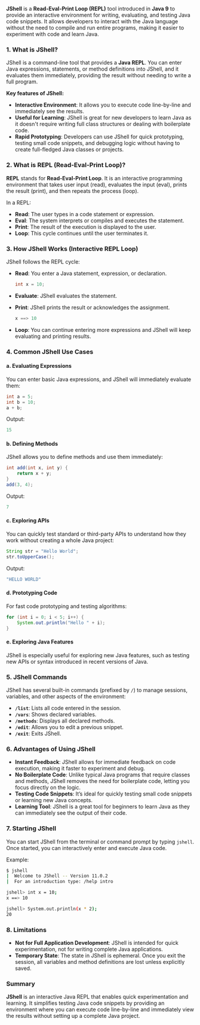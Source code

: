 **JShell** is a **Read-Eval-Print Loop (REPL)** tool introduced in **Java 9** to provide an interactive environment for writing, evaluating, and testing Java code snippets. It allows developers to interact with the Java language without the need to compile and run entire programs, making it easier to experiment with code and learn Java.

### 1. **What is JShell?**
JShell is a command-line tool that provides a **Java REPL**. You can enter Java expressions, statements, or method definitions into JShell, and it evaluates them immediately, providing the result without needing to write a full program.

**Key features of JShell:**
- **Interactive Environment**: It allows you to execute code line-by-line and immediately see the results.
- **Useful for Learning**: JShell is great for new developers to learn Java as it doesn't require writing full class structures or dealing with boilerplate code.
- **Rapid Prototyping**: Developers can use JShell for quick prototyping, testing small code snippets, and debugging logic without having to create full-fledged Java classes or projects.

### 2. **What is REPL (Read-Eval-Print Loop)?**
**REPL** stands for **Read-Eval-Print Loop**. It is an interactive programming environment that takes user input (read), evaluates the input (eval), prints the result (print), and then repeats the process (loop).

In a REPL:
- **Read**: The user types in a code statement or expression.
- **Eval**: The system interprets or compiles and executes the statement.
- **Print**: The result of the execution is displayed to the user.
- **Loop**: This cycle continues until the user terminates it.

### 3. **How JShell Works (Interactive REPL Loop)**
JShell follows the REPL cycle:

- **Read**: You enter a Java statement, expression, or declaration.
    ```java
    int x = 10;
    ```
  
- **Evaluate**: JShell evaluates the statement.
  
- **Print**: JShell prints the result or acknowledges the assignment.
    ```java
    x ==> 10
    ```
  
- **Loop**: You can continue entering more expressions and JShell will keep evaluating and printing results.

### 4. **Common JShell Use Cases**

#### a. **Evaluating Expressions**
You can enter basic Java expressions, and JShell will immediately evaluate them:
```java
int a = 5;
int b = 10;
a + b;
```
Output:
```java
15
```

#### b. **Defining Methods**
JShell allows you to define methods and use them immediately:
```java
int add(int x, int y) {
    return x + y;
}
add(3, 4);
```
Output:
```java
7
```

#### c. **Exploring APIs**
You can quickly test standard or third-party APIs to understand how they work without creating a whole Java project:
```java
String str = "Hello World";
str.toUpperCase();
```
Output:
```java
"HELLO WORLD"
```

#### d. **Prototyping Code**
For fast code prototyping and testing algorithms:
```java
for (int i = 0; i < 5; i++) {
    System.out.println("Hello " + i);
}
```

#### e. **Exploring Java Features**
JShell is especially useful for exploring new Java features, such as testing new APIs or syntax introduced in recent versions of Java.

### 5. **JShell Commands**
JShell has several built-in commands (prefixed by `/`) to manage sessions, variables, and other aspects of the environment:
- **`/list`**: Lists all code entered in the session.
- **`/vars`**: Shows declared variables.
- **`/methods`**: Displays all declared methods.
- **`/edit`**: Allows you to edit a previous snippet.
- **`/exit`**: Exits JShell.

### 6. **Advantages of Using JShell**
- **Instant Feedback**: JShell allows for immediate feedback on code execution, making it faster to experiment and debug.
- **No Boilerplate Code**: Unlike typical Java programs that require classes and methods, JShell removes the need for boilerplate code, letting you focus directly on the logic.
- **Testing Code Snippets**: It’s ideal for quickly testing small code snippets or learning new Java concepts.
- **Learning Tool**: JShell is a great tool for beginners to learn Java as they can immediately see the output of their code.

### 7. **Starting JShell**
You can start JShell from the terminal or command prompt by typing `jshell`. Once started, you can interactively enter and execute Java code.

Example:
```bash
$ jshell
|  Welcome to JShell -- Version 11.0.2
|  For an introduction type: /help intro

jshell> int x = 10;
x ==> 10

jshell> System.out.println(x * 2);
20
```

### 8. **Limitations**
- **Not for Full Application Development**: JShell is intended for quick experimentation, not for writing complete Java applications.
- **Temporary State**: The state in JShell is ephemeral. Once you exit the session, all variables and method definitions are lost unless explicitly saved.

### Summary
**JShell** is an interactive Java REPL that enables quick experimentation and learning. It simplifies testing Java code snippets by providing an environment where you can execute code line-by-line and immediately view the results without setting up a complete Java project.